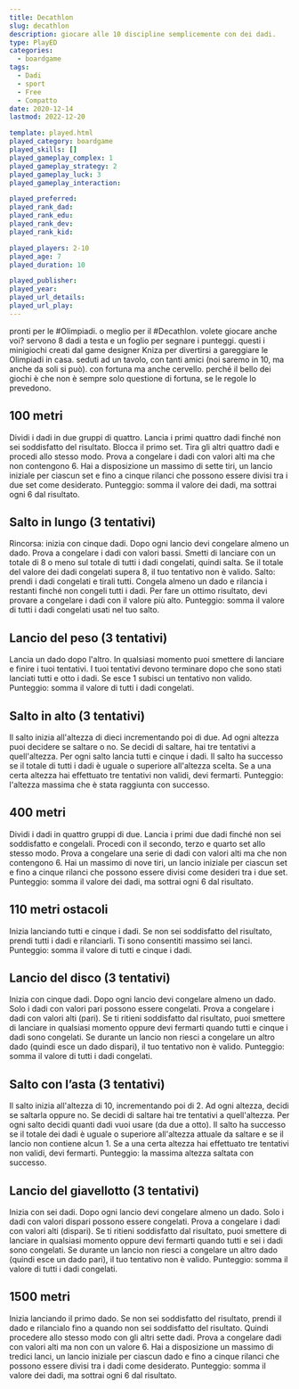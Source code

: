 ```yaml
---
title: Decathlon
slug: decathlon
description: giocare alle 10 discipline semplicemente con dei dadi.
type: PlayED
categories:
  - boardgame
tags:
  - Dadi
  - sport
  - Free
  - Compatto
date: 2020-12-14
lastmod: 2022-12-20

template: played.html
played_category: boardgame
played_skills: []
played_gameplay_complex: 1
played_gameplay_strategy: 2
played_gameplay_luck: 3
played_gameplay_interaction: 

played_preferred: 
played_rank_dad: 
played_rank_edu: 
played_rank_dev: 
played_rank_kid: 

played_players: 2-10
played_age: 7
played_duration: 10

played_publisher: 
played_year: 
played_url_details: 
played_url_play: 
---
```


pronti per le #Olimpiadi. o meglio per il #Decathlon.
volete giocare anche voi? 
servono 8 dadi a testa e un foglio per segnare i punteggi.
questi i minigiochi creati dal game designer Kniza per divertirsi a gareggiare le Olimpiadi in casa. seduti ad un tavolo, con tanti amici (noi saremo in 10, ma anche da soli si può). con fortuna ma anche cervello. perché il bello dei giochi è che non è sempre solo questione di fortuna, se le regole lo prevedono.

## 100 metri
Dividi i dadi in due gruppi di quattro. Lancia i primi quattro dadi finché non sei soddisfatto del risultato. Blocca il primo set. Tira gli altri quattro dadi e procedi allo stesso modo. Prova a congelare i dadi con valori alti ma che non contengono 6. Hai a disposizione un massimo di sette tiri, un lancio iniziale per ciascun set e fino a cinque rilanci che possono essere divisi tra i due set come desiderato.
Punteggio: somma il valore dei dadi, ma sottrai ogni 6 dal risultato.

## Salto in lungo (3 tentativi)
Rincorsa: inizia con cinque dadi. Dopo ogni lancio devi congelare almeno un dado. Prova a congelare i dadi con valori bassi. Smetti di lanciare con un totale di 8 o meno sul totale di tutti i dadi congelati, quindi salta. Se il totale del valore dei dadi congelati supera 8, il tuo tentativo non è valido.
Salto: prendi i dadi congelati e tirali tutti. Congela almeno un dado e rilancia i restanti finché non congeli tutti i dadi. Per fare un ottimo risultato, devi provare a congelare i dadi con il valore più alto.
Punteggio: somma il valore di tutti i dadi congelati usati nel tuo salto.

## Lancio del peso (3 tentativi)
Lancia un dado dopo l'altro. In qualsiasi momento puoi smettere di lanciare e finire i tuoi tentativi. I tuoi tentativi devono terminare dopo che sono stati lanciati tutti e otto i dadi. Se esce 1 subisci un tentativo non valido.
Punteggio: somma il valore di tutti i dadi congelati.

## Salto in alto (3 tentativi)
Il salto inizia all'altezza di dieci incrementando poi di due. Ad ogni altezza puoi decidere se saltare o no. Se decidi di saltare, hai tre tentativi a quell'altezza. Per ogni salto lancia tutti e cinque i dadi. Il salto ha successo se il totale di tutti i dadi è uguale o superiore all'altezza scelta. Se a una certa altezza hai effettuato tre tentativi non validi, devi fermarti.
Punteggio: l'altezza massima che è stata raggiunta con successo.

## 400 metri
Dividi i dadi in quattro gruppi di due. Lancia i primi due dadi finché non sei soddisfatto e congelali. Procedi con il secondo, terzo e quarto set allo stesso modo. Prova a congelare una serie di dadi con valori alti ma che non contengono 6. Hai un massimo di nove tiri, un lancio iniziale per ciascun set e fino a cinque rilanci che possono essere divisi come desideri tra i due set.
Punteggio: somma il valore dei dadi, ma sottrai ogni 6 dal risultato.

## 110 metri ostacoli
Inizia lanciando tutti e cinque i dadi. Se non sei soddisfatto del risultato, prendi tutti i dadi e rilanciarli. Ti sono consentiti massimo sei lanci.
Punteggio: somma il valore di tutti e cinque i dadi.

## Lancio del disco (3 tentativi)
Inizia con cinque dadi. Dopo ogni lancio devi congelare almeno un dado. Solo i dadi con valori pari possono essere congelati. Prova a congelare i dadi con valori alti (pari). Se ti ritieni soddisfatto dal risultato, puoi smettere di lanciare in qualsiasi momento oppure devi fermarti quando tutti e cinque i dadi sono congelati. Se durante un lancio non riesci a congelare un altro dado (quindi esce un dado dispari), il tuo tentativo non è valido.
Punteggio: somma il valore di tutti i dadi congelati.

## Salto con l’asta (3 tentativi)
Il salto inizia all'altezza di 10, incrementando poi di 2. Ad ogni altezza, decidi se saltarla oppure no. Se decidi di saltare hai tre tentativi a quell'altezza. Per ogni salto decidi quanti dadi vuoi usare (da due a otto). Il salto ha successo se il totale dei dadi è uguale o superiore all'altezza attuale da saltare e se il lancio non contiene alcun 1. Se a una certa altezza hai effettuato tre tentativi non validi, devi fermarti.
Punteggio: la massima altezza saltata con successo.

## Lancio del giavellotto (3 tentativi)
Inizia con sei dadi. Dopo ogni lancio devi congelare almeno un dado. Solo i dadi con valori dispari possono essere congelati. Prova a congelare i dadi con valori alti (dispari). Se ti ritieni soddisfatto dal risultato, puoi smettere di lanciare in qualsiasi momento oppure devi fermarti quando tutti e sei i dadi sono congelati. Se durante un lancio non riesci a congelare un altro dado (quindi esce un dado pari), il tuo tentativo non è valido.
Punteggio: somma il valore di tutti i dadi congelati.

## 1500 metri
Inizia lanciando il primo dado. Se non sei soddisfatto del risultato, prendi il dado e rilancialo fino a quando non sei soddisfatto del risultato. Quindi procedere allo stesso modo con gli altri sette dadi. Prova a congelare dadi con valori alti ma non con un valore 6. Hai a disposizione un massimo di tredici lanci, un lancio iniziale per ciascun dado e fino a cinque rilanci che possono essere divisi tra i dadi come desiderato.
Punteggio: somma il valore dei dadi, ma sottrai ogni 6 dal risultato.
